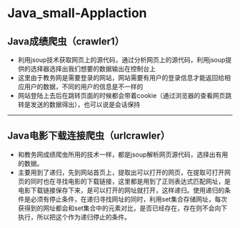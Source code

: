 # Java_small-Applaction
## Java成绩爬虫（crawler1）  
* 利用jsoup技术获取网页上的源代码，通过分析网页上的源代码，利用jsoup提供的选择器选择出我们想要的数据输出在控制台上  
* 这里由于教务网是需要登录的网站，网站需要有用户的登录信息才能返回给相应用户的数据，不同的用户的信息是不一样的  
* 网站登陆上去后在跳转页面的时候都会带着cookie（通过浏览器的查看网页跳转是发送的数据得出），也可以说是会话保持
***
## Java电影下载连接爬虫（urlcrawler）  
* 和教务网成绩爬虫所用的技术一样，都是jsoup解析网页源代码，选择出有用的数据。  
* 主要用到了递归，先到网站首页上，提取出可以打开的网页，在提取可打开网页的同时也在寻找电影的下载链接，这里都是用到了正则表达式匹配网址，是电影下载链接保存下来，是可以打开的网址就打开，这样递归。使用递归的条件是必须有停止条件，在递归寻找网址的同时，利用set集合存储网址，每次获得到的网址都会和set集合中的元素对比，是否已经存在，存在则不会向下执行，所以把这个作为递归停止的条件。

